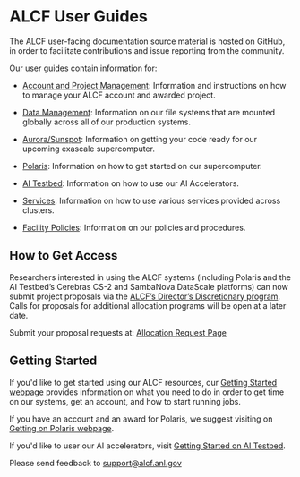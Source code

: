 # ALCF User Guides

The ALCF user-facing documentation source material is hosted on GitHub, in order to facilitate contributions and issue reporting from the community.

Our user guides contain information for:

- [Account and Project Management](account-project-management/accounts-and-access/user-account-overview.md):
  Information and instructions on how to manage your ALCF account and awarded
  project.

- [Data Management](data-management/filesystem-and-storage/data-storage.md):
  Information on our file systems that are mounted globally across all of our
  production systems.

- [Aurora/Sunspot](https://www.alcf.anl.gov/support-center/aurora-sunspot):
  Information on getting your code ready for our upcoming exascale
  supercomputer.

- [Polaris](machines/polaris/getting-started.md):
  Information on how to get started on our supercomputer.

- [AI Testbed](machines/ai-testbed/getting-started.md):
  Information on how to use our AI Accelerators.

- [Services](./services/index.md):
  Information on how to use various services provided across clusters.

- [Facility Policies](policies/facility-policies.md):
  Information on our policies and procedures.

## How to Get Access

Researchers interested in using the ALCF systems (including Polaris and the AI
Testbed’s Cerebras CS-2 and SambaNova DataScale platforms) can now submit
project proposals via the
[ALCF’s Director’s Discretionary program](https://www.alcf.anl.gov/science/directors-discretionary-allocation-program).
Calls for proposals for additional allocation programs will be open at a later
date.

Submit your proposal requests at: [Allocation Request Page](https://www.alcf.anl.gov/science/directors-discretionary-allocation-program)

## Getting Started

If you'd like to get started using our ALCF resources, our
[Getting Started webpage](https://www.alcf.anl.gov/support-center/get-started)
provides information on what you need to do in order to get time on our
systems, get an account, and how to start running jobs.

If you have an account and an award for Polaris, we suggest visiting on
[Getting on Polaris webpage](machines/polaris/getting-started.md).

If you'd like to user our AI accelerators, visit
[Getting Started on AI Testbed](https://argonne-lcf.github.io/ai-testbed-userdocs/#getting-started).

Please send feedback to [support@alcf.anl.gov](mailto:support@alcf.anl.gov)
